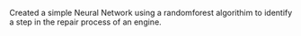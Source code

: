 Created a simple Neural Network using a randomforest algorithim to identify a step in the repair process of an engine.

